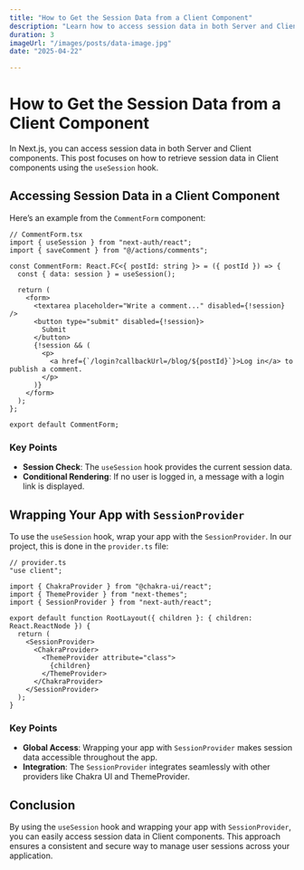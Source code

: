 ```yaml
---
title: "How to Get the Session Data from a Client Component"
description: "Learn how to access session data in both Server and Client components in Next.js."
duration: 3
imageUrl: "/images/posts/data-image.jpg"
date: "2025-04-22"

---
```


# How to Get the Session Data from a Client Component

In Next.js, you can access session data in both Server and Client components. This post focuses on how to retrieve session data in Client components using the `useSession` hook.

## Accessing Session Data in a Client Component

Here’s an example from the `CommentForm` component:

```tsx
// CommentForm.tsx
import { useSession } from "next-auth/react";
import { saveComment } from "@/actions/comments";

const CommentForm: React.FC<{ postId: string }> = ({ postId }) => {
  const { data: session } = useSession();

  return (
    <form>
      <textarea placeholder="Write a comment..." disabled={!session} />
      <button type="submit" disabled={!session}>
        Submit
      </button>
      {!session && (
        <p>
          <a href={`/login?callbackUrl=/blog/${postId}`}>Log in</a> to publish a comment.
        </p>
      )}
    </form>
  );
};

export default CommentForm;
```

### Key Points
- **Session Check**: The `useSession` hook provides the current session data.
- **Conditional Rendering**: If no user is logged in, a message with a login link is displayed.

## Wrapping Your App with `SessionProvider`

To use the `useSession` hook, wrap your app with the `SessionProvider`. In our project, this is done in the `provider.ts` file:

```tsx
// provider.ts
"use client";

import { ChakraProvider } from "@chakra-ui/react";
import { ThemeProvider } from "next-themes";
import { SessionProvider } from "next-auth/react";

export default function RootLayout({ children }: { children: React.ReactNode }) {
  return (
    <SessionProvider>
      <ChakraProvider>
        <ThemeProvider attribute="class">
          {children}
        </ThemeProvider>
      </ChakraProvider>
    </SessionProvider>
  );
}
```

### Key Points
- **Global Access**: Wrapping your app with `SessionProvider` makes session data accessible throughout the app.
- **Integration**: The `SessionProvider` integrates seamlessly with other providers like Chakra UI and ThemeProvider.

## Conclusion

By using the `useSession` hook and wrapping your app with `SessionProvider`, you can easily access session data in Client components. This approach ensures a consistent and secure way to manage user sessions across your application.